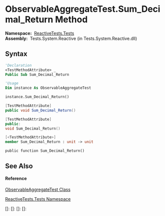 # ObservableAggregateTest.Sum\_Decimal\_Return Method

**Namespace:**  [ReactiveTests.Tests](ReactiveTests.Tests\ReactiveTests.Tests.md)  
**Assembly:**  Tests.System.Reactive (in Tests.System.Reactive.dll)

## Syntax

```vb
'Declaration
<TestMethodAttribute> _
Public Sub Sum_Decimal_Return
```

```vb
'Usage
Dim instance As ObservableAggregateTest

instance.Sum_Decimal_Return()
```

```csharp
[TestMethodAttribute]
public void Sum_Decimal_Return()
```

```c++
[TestMethodAttribute]
public:
void Sum_Decimal_Return()
```

```fsharp
[<TestMethodAttribute>]
member Sum_Decimal_Return : unit -> unit 
```

```jscript
public function Sum_Decimal_Return()
```

## See Also

#### Reference

[ObservableAggregateTest Class](ObservableAggregateTest\ObservableAggregateTest.md)

[ReactiveTests.Tests Namespace](ReactiveTests.Tests\ReactiveTests.Tests.md)

[]: 
[]: 
[]: 
[]: 